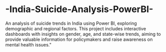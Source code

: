 # -India-Suicide-Analysis-PowerBI-
An analysis of suicide trends in India using Power BI, exploring demographic and regional factors. This project includes interactive dashboards with insights on gender, age, and state-wise trends, aiming to provide valuable information for policymakers and raise awareness on mental health issues."
